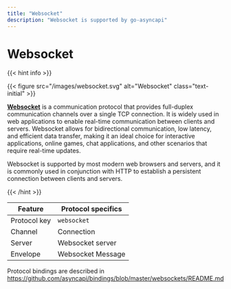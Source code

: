 ```yaml
---
title: "Websocket"
description: "Websocket is supported by go-asyncapi"
---
```


# Websocket

{{< hint info >}}

{{< figure src="/images/websocket.svg" alt="Websocket" class="text-initial" >}}

**[Websocket](https://en.wikipedia.org/wiki/WebSocket)** is a communication protocol that provides full-duplex 
communication channels over a single TCP connection. It is widely used in web applications to enable 
real-time communication between clients and servers. Websocket allows for bidirectional communication, 
low latency, and efficient data transfer, making it an ideal choice for interactive applications, online games, 
chat applications, and other scenarios that require real-time updates.

Websocket is supported by most modern web browsers and servers, and it is commonly used in conjunction with
HTTP to establish a persistent connection between clients and servers.

{{< /hint >}}

| Feature      | Protocol specifics |
|--------------|--------------------|
| Protocol key | `websocket`        |
| Channel      | Connection         |
| Server       | Websocket server   |
| Envelope     | Websocket Message  |

Protocol bindings are described in https://github.com/asyncapi/bindings/blob/master/websockets/README.md
